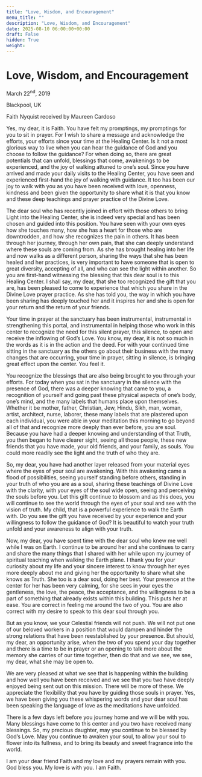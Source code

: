 ```yaml
---
title: "Love, Wisdom, and Encouragement"
menu_title: ""
description: "Love, Wisdom, and Encouragement"
date: 2025-08-10 06:00:00+00:00
draft: False
hidden: True
weight:
---
```

# Love, Wisdom, and Encouragement

March 22<sup>nd</sup>, 2019

Blackpool, UK

Faith Nyquist received by Maureen Cardoso

Yes, my dear, it is Faith. You have felt my promptings, my promptings for you to sit in prayer. For I wish to share a message and acknowledge the efforts, your efforts since your time at the Healing Center. Is it not a most glorious way to live when you can hear the guidance of God and you choose to follow the guidance? For when doing so, there are great potentials that can unfold, blessings that come, awakenings to be experienced, and the joy of walking attuned to one’s soul. Since you have arrived and made your daily visits to the Healing Center, you have seen and experienced first-hand the joy of walking with guidance. It too has been our joy to walk with you as you have been received with love, openness, kindness and been given the opportunity to share what it is that you know and these deep teachings and prayer practice of the Divine Love.

The dear soul who has recently joined in effort with those others to bring Light into the Healing Center, she is indeed very special and has been chosen and guided into this position. You have seen with your own eyes how she touches many, how she has a heart for those who are downtrodden, and how she recognizes the pain in others. It has been through her journey, through her own pain, that she can deeply understand where these souls are coming from. As she has brought healing into her life and now walks as a different person, sharing the ways that she has been healed and her practices, is very important to have someone that is open to great diversity, accepting of all, and who can see the light within another. So you are first-hand witnessing the blessing that this dear soul is to this Healing Center. I shall say, my dear, that she too recognized the gift that you are, has been pleased to come to experience that which you share in the Divine Love prayer practice. As she has told you, the way in which you have been sharing has deeply touched her and it inspires her and she is open for your return and the return of your friends.

Your time in prayer at the sanctuary has been instrumental, instrumental in strengthening this portal, and instrumental in helping those who work in this center to recognize the need for this silent prayer, this silence, to open and receive the inflowing of God’s Love. You know, my dear, it is not so much in the words as it is in the action and the deed. For with your continued time sitting in the sanctuary as the others go about their business with the many changes that are occurring, your time in prayer, sitting in silence, is bringing great effect upon the center. You feel it.

You recognize the blessings that are also being brought to you through your efforts. For today when you sat in the sanctuary in the silence with the presence of God, there was a deeper knowing that came to you, a recognition of yourself and going past these physical aspects of one’s body, one’s mind, and the many labels that humans place upon themselves. Whether it be mother, father, Christian, Jew, Hindu, Sikh, man, woman, artist, architect, nurse, laborer, these many labels that are plastered upon each individual, you were able in your meditation this morning to go beyond all of that and recognize more deeply than ever before, you are soul. Because you have had a deeper knowing and understanding of that Truth, you then began to have clearer sight, seeing all those people, these new friends that you have made, your old friends, and your family, as souls. You could more readily see the light and the truth of who they are.

So, my dear, you have had another layer released from your material eyes where the eyes of your soul are awakening. With this awakening came a flood of possibilities, seeing yourself standing before others, standing in your truth of who you are as a soul, sharing these teachings of Divine Love with the clarity, with your eyes of the soul wide open, seeing and perceiving the souls before you. Let this gift continue to blossom and as this does, you will continue to see the world through the eyes of your soul and see with the vision of truth. My child, that is a powerful experience to walk the Earth with. Do you see the gift you have received by your experience and your willingness to follow the guidance of God? It is beautiful to watch your truth unfold and your awareness to align with your truth.

Now, my dear, you have spent time with the dear soul who knew me well while I was on Earth. I continue to be around her and she continues to carry and share the many things that I shared with her while upon my journey of spiritual teaching when walking the Earth plane. I thank you for your curiosity about my life and your sincere interest to know through her eyes more deeply about me and giving her the opportunity to share what she knows as Truth. She too is a dear soul, doing her best. Your presence at the center for her has been very calming, for she sees in your eyes the gentleness, the love, the peace, the acceptance, and the willingness to be a part of something that already exists within this building. This puts her at ease. You are correct in feeling me around the two of you. You are also correct with my desire to speak to this dear soul through you.

But as you know, we your Celestial friends will not push. We will not put one of our beloved workers in a position that would dampen and hinder the strong relations that have been reestablished by your presence. But should, my dear, an opportunity arise, when the two of you spend your day together and there is a time to be in prayer or an opening to talk more about the memory she carries of our time together, then do that and we see, we see, my dear, what she may be open to.

We are very pleased at what we see that is happening within the building and how well you have been received and we see that you two have deeply enjoyed being sent out on this mission. There will be more of these. We appreciate the flexibility that you have by guiding those souls in prayer. Yes, we have been giving you these whispering words and your dear soul has been speaking the language of love as the meditations have unfolded.

There is a few days left before you journey home and we will be with you. Many blessings have come to this center and you two have received many blessings. So, my precious daughter, may you continue to be blessed by God’s Love. May you continue to awaken your soul, to allow your soul to flower into its fullness, and to bring its beauty and sweet fragrance into the world.

I am your dear friend Faith and my love and my prayers remain with you. God bless you. My love is with you. I am Faith.
